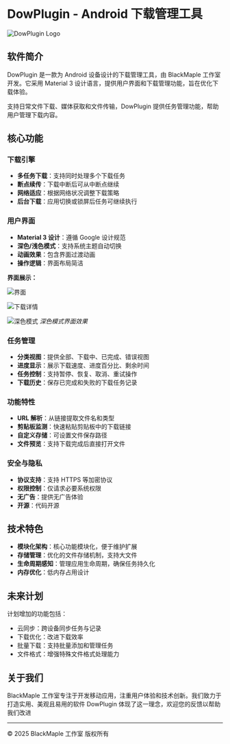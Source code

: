 # DowPlugin - Android 下载管理工具

![DowPlugin Logo](icon.png)

## 软件简介

DowPlugin 是一款为 Android 设备设计的下载管理工具，由 BlackMaple 工作室开发。它采用 Material 3 设计语言，提供用户界面和下载管理功能，旨在优化下载体验。

支持日常文件下载、媒体获取和文件传输，DowPlugin 提供任务管理功能，帮助用户管理下载内容。

## 核心功能

### 下载引擎
*   **多任务下载**：支持同时处理多个下载任务
*   **断点续传**：下载中断后可从中断点继续
*   **网络适应**：根据网络状况调整下载策略
*   **后台下载**：应用切换或锁屏后任务可继续执行

### 用户界面
*   **Material 3 设计**：遵循 Google 设计规范
*   **深色/浅色模式**：支持系统主题自动切换
*   **动画效果**：包含界面过渡动画
*   **操作逻辑**：界面布局简洁

**界面展示：**

![界面](screenshots/1.png)

![下载详情](screenshots/2.png)

![深色模式](screenshots/3.png)
*深色模式界面效果*

### 任务管理
*   **分类视图**：提供全部、下载中、已完成、错误视图
*   **进度显示**：展示下载速度、进度百分比、剩余时间
*   **任务控制**：支持暂停、恢复、取消、重试操作
*   **下载历史**：保存已完成和失败的下载任务记录

### 功能特性
*   **URL 解析**：从链接提取文件名和类型
*   **剪贴板监测**：快速粘贴剪贴板中的下载链接
*   **自定义存储**：可设置文件保存路径
*   **文件预览**：支持下载完成后直接打开文件

### 安全与隐私
*   **协议支持**：支持 HTTPS 等加密协议
*   **权限控制**：仅请求必要系统权限
*   **无广告**：提供无广告体验
*   **开源**：代码开源

## 技术特色
*   **模块化架构**：核心功能模块化，便于维护扩展
*   **存储管理**：优化的文件存储机制，支持大文件
*   **生命周期感知**：管理应用生命周期，确保任务持久化
*   **内存优化**：低内存占用设计

## 未来计划
计划增加的功能包括：
*   云同步：跨设备同步任务与记录
*   下载优化：改进下载效率
*   批量下载：支持批量添加和管理任务
*   文件格式：增强特殊文件格式处理能力

## 关于我们
BlackMaple 工作室专注于开发移动应用，注重用户体验和技术创新。我们致力于打造实用、美观且易用的软件
DowPlugin 体现了这一理念，欢迎您的反馈以帮助我们改进

---
© 2025 BlackMaple 工作室 版权所有

